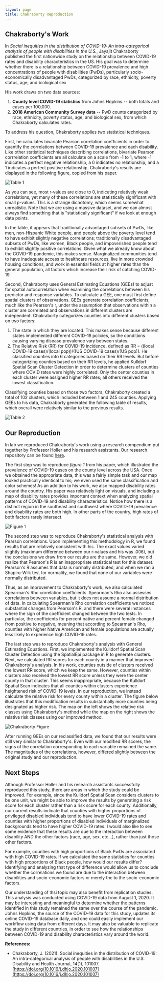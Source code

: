 ```yaml
---
layout: page
title: Chakraborty Reproduction
---
```


## Chakraborty's Work

In *Social inequities in the distribution of COVID-19: An intra-categorical analysis of people with disabilities in the U.S.*, Jayajit Chakraborty published the first nationwide study on the relationship between COVID-19 rates and disability characteristics in the US.
His goal was to determine whether there is a relationship between COVID-19 prevalence and high concentrations of people with disabilities (PwDs), particularly socio-economically disadvantaged PwDs, categorized by race, ethnicity, poverty status, age, and biological sex

His work draws on two data sources:
1. **County level COVID-19 statistics** from Johns Hopkins -- both totals and cases per 100,000.
2. **2018 American Community Survey data** -- PwD counts categorized by race, ethnicity, poverty status, age, and biological sex, from which Chakraborty calculates rates.

To address his question, Chakraborty applies two statistical techniques.

First, he calculates bivariate Pearson correlation coefficients in order to quantify the correlations between COVID-19 prevalence and each disability.
Like other statistical techniques describing correlations, bivariate Pearson corrrelation coefficients are all calculate on a scale from -1 to 1, where -1 indicates a perfect negative relationship, a 0 indicates no relationship, and a 1 indicates a perfect positive relationship.
Chakraborty's results are displayed in the following figure, copied from his paper.

![Table 1](assets/Chakraborty-figure-1.png)

As you can see, most r-values are close to 0, indicating relatively weak correlations, yet many of these correlations are statistically significant with small p-values.
This is a strange dichotomy, which seems somewhat unrealistic.
Note that we are using a massive dataset, and we can almost always find something that is "statistically significant" if we look at enough data points.

In the table, it appears that traditionally advantaged subsets of PwDs, like men, non-Hispanic White people, and people above the poverty level tend to have exhibit slightly negative correlations; traditionally disadvantaged subsets of PwDs, like women, Black people, and impoverished people tend to exhibit slightly positive correlations.
Given what we already know about the COVID-19 pandemic, this makes sense.
Marginalized communities tend to have inadequate access to healthcare resources, live in more crowded housing conditions, and work in essential fields at higher rates than the general population, all factors which increase their risk of catching COVID-19.   

Second, Chakraborty uses General Estimating Equations (GEEs) to adjust for spatial autocorrelation when examining the correlations between his predictor and response variables.
To calculate a GEE, one must first define spatial clusters of observations.
GEEs generate correlation coefficients, much like the Pearson's r, under the assumption that observations within a cluster are correlated and observations in different clusters are independent.
Chakraborty categorizes counties into different clusters based on two factors:
1. The state in which they are located.
This makes sense because different states implemented different COVID-19 policies, so the conditions causing varying disease prevalence vary between states.
2. The Relative Risk (RR) for COVID-19 incidence, defined as RR = ((local COVID-19 cases)/(local pop))/((US COVID-19 cases)/(US pop)).
He classified counties into 6 categories based on their RR levels.
But before categorizing counties based on their RR levels, he applied Kulldorf Spatial Scan Cluster Detection in order to determine clusters of counties where COVID rates were highly correlated.
Only the center counties in each cluster were assigned higher RR rates; all others received the lowest classification.


Classifying counties based on those two factors, Chakraborty created a total of 102 clusters, which included between 1 and 245 counties.
Applying GEEs to his data, Chakraborty generated the following table of results, which overall were relatively similar to the previous results.

![Table 2](assets/chakraborty-figure-2.png)


## Our Reproduction

In lab we reproduced Chakraborty's work using a research compendium put together by Professor Holler and his research assistants.
Our research repository can be found [here](https://github.com/Liam-W-Smith/RPr-Chakraborty-2021).

The first step was to reproduce *figure 1* from his paper, which illustrated the prevalence of COVID-19 cases on the county level across the USA.
Once we obtained the appropriate data, this was a fairly simple task and our map looked practically identical to his; we even used the same classification and color schemes!
As an addition to his work, we also mapped disability rates around the country.
His paper was relatively light on visuals, and including a map of disability rates provides important context when analyzing spatial patterns of COVID-19 and disability characteristics.
Notice how there is a distinct region in the southeast and southwest where COVID-19 prevalence and disability rates are both high.
In other parts of the country, high rates of both factors rarely intersect.

![Figure 1](assets/chak-merged.png)

The second step was to reproduce Chakraborty's statistical analysis with Pearson correlations.
Upon implementing this methodology in R, we found results that are relatively consistent with his.
The exact values varied slightly (maximum difference between our r-values and his was .006), but the conclusions we draw from our results are the same.
However, we did realize that Pearson's R is an inappropriate statistical test for this dataset.
Pearson's R assumes that data is normally distributed, and when we ran a Shapiro-Wilk test for normality, we found that none of our variables were normally distributed.

Thus, as an improvement to Chakraborty's work, we also calculated Spearman's Rho correlation coefficients.
Spearman's Rho also assesses correlations between variables, but it does not assume a normal distribution of data.
In calculating Spearman's Rho correlation coefficients we noticed substantial changes from Pearson's R, and there were several instances where the sign of the coefficient changed between the two tests.
In particular, the coefficients for percent native and percent female changed from positive to negative, meaning that according to Spearman's Rho, counties with higher Native American and female populations are actually less likely to experience high COVID-19 rates.

The last step was to reproduce Chakraborty's analysis with General Estimating Equations.
First, we implemented the Kulldorf Spatial Scan Cluster Detection using the SpatialEpi package in R to generate clusters.
Next, we calculated RR scores for each county in a manner that improved Chakraborty's analysis.
In his work, counties outside of clusters received the lowest RR score, which we keep the same.
However, counties within clusters also received the lowest RR score unless they were the center county in that cluster.
This seems inappropriate, because the Kulldorf Spatial Scan indicates that all counties within clusters experience heightened risk of COVID-19 levels.
In our reproduction, we instead calculate the relative risk for every county within a cluster.
The figure below illustrates that this modification results in substantially more counties being designated as higher risk.
The map on the left shows the relative risk classes using Chakraborty's method while the map on the right shows the relative risk classes using our improved method.

 ![Chakraborty Figure](assets/chakraborty-merged.png)

After running GEEs on our reclassified data, we found that our results were still very similar to Chakraborty's.
Even with our modified RR scores, the signs of the correlation corresponding to each variable remained the same.
The magnitudes of the correlations, however, differed slightly between the original study and our reproduction.

## Next Steps

Although Professor Holler and his research assistants successfully reproduced this study, there are areas in which the study could be improved.
For example, since the Kulldorf Spatial Scan considers clusters to be one unit, we might be able to improve the results by generating a risk score for each cluster rather than a risk score for each county.
Additionally, our current results indicate that counties with higher proportions of privileged disabled individuals tend to have lower COVID-19 rates and counties with higher proportions of disabled individuals of marginalized backgrounds  tend to have higher COVID-19 rates.
I would also like to see some evidence that these results are due to the interaction between disability AND the other factors (race, age, sex, etc...), rather than just those other factors.

For example, counties with high proportions of Black PwDs are associated with high COVID-19 rates.
If we calculated the same statistics for counties with high proportions of Black people, how would our results differ?
Identifying and analyzing that type of difference would allow us to conclude whether the correlations we found are due to the interaction between disabilities and socio-economic factors or merely the to the socio-economic factors.

Our understanding of thsi topic may also benefit from replication studies.
This analysis was conducted using COVID-19 data from August 1, 2020.
It may be interesting and meaningful to determine whether the patterns identified in this study remained the same over the course of the pandemic.
Johns Hopkins, the source of the COVID-19 data for this study, updates its online COVID-19 database daily, and one could easily implement our workflow using data from different days.
It may also be valuable to replicate the study in different countries, in order to see how the relationships between COVID-19 and disability characteristics vary around the world.

**References:**

- Chakraborty, J. (2021). Social inequities in the distribution of COVID-19: An intra-categorical analysis of people with disabilities in the U.S. Disability and Health Journal, 14(1), 101007. [https://doi.org/10.1016/j.dhjo.2020.101007](https://doi.org/10.1016/j.dhjo.2020.101007)
